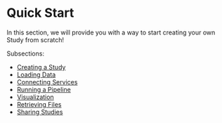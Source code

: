 # Quick Start

In this section, we will provide you with a way to start creating your own Study from scratch!

Subsections:
  * [Creating a Study](/docs/study_setup/create_study.md)
  * [Loading Data](/docs/study_setup/loading_data/loading_data.md)
  * [Connecting Services](/docs/study_setup/connecting_services.md)
  * [Running a Pipeline](/docs/study_setup/run_simulation.md)
  * [Visualization](/docs/study_setup/postpro_viewer_types.md)
  * [Retrieving Files](/docs/study_setup/loading_data/retrieving_files.md)
  * [Sharing Studies](/docs/study_setup/sharestudy.md)